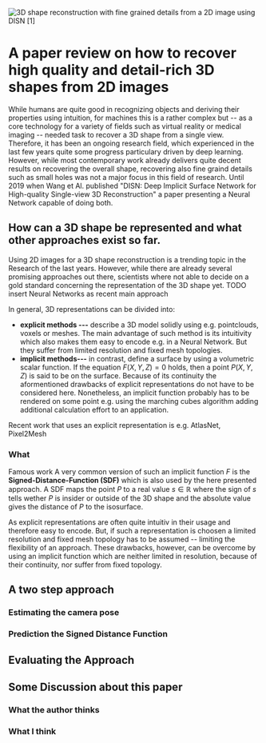 
![3D shape reconstruction with fine grained details from a 2D image using DISN [1]]([https://raw.githubusercontent.com/bockph/DISN-Presentation/master/title_1.png?token=AEVFODFDIUR7FDCWZH7LZZC6C5MWO](https://raw.githubusercontent.com/bockph/DISN-Presentation/master/title_1.png?token=AEVFODFDIUR7FDCWZH7LZZC6C5MWO))
# A paper review on how to recover high quality and detail-rich 3D shapes from 2D images
While humans are quite good in recognizing objects and deriving their properties using intuition, for machines this is a rather complex but -- as a core technology for a variety of fields such as virtual reality or medical imaging -- needed task to recover a 3D shape from a single view. Therefore, it has been an ongoing research field, which experienced in the last few years quite some progress particulary driven by deep learning. However, while most contemporary work already delivers quite decent results on recovering the overall shape, recovering also fine graind details such as small holes was not a major focus in this field of research. Until 2019 when Wang et Al. published "DISN: Deep Implicit Surface Network for High-quality Single-view 3D Reconstruction" a paper presenting a Neural Network capable of doing both. 

## How can a 3D shape be represented and what other approaches exist so far.
Using 2D images for a 3D shape reconstruction is a trending topic in the Research of the last years. However, while there are already several promising approaches out there, scientists where not able to decide on a gold standard concerning the representation of the 3D shape yet. TODO insert Neural Networks as recent main approach

In general, 3D representations can be divided into:

 - **explicit methods ---** describe a 3D model solidly using e.g. pointclouds, voxels or meshes. The main advantage of such method is its intuitivity which also makes them easy to encode e.g. in a Neural Network. But they suffer from limited resolution and fixed mesh topologies.
 - **implicit methods---** in contrast, define a surface by using a volumetric scalar function. If the equation $F(X,Y,Z) = 0$ holds, then a point $P(X,Y,Z)$ is said to be on the surface.  Because of its continuity the aformentioned drawbacks of explicit representations do not have to be considered here. Nonetheless, an implicit function probably has to be rendered on some point e.g. using the marching cubes algorithm adding additional calculation effort to an application.


Recent work that uses  an explicit representation is e.g. AtlasNet, Pixel2Mesh
### What 
Famous work
A very common version of such an implicit function $F$ is the **Signed-Distance-Function (SDF)** which is also used by the here presented approach. A SDF maps the point $P$ to a real value $s  \in \mathbb{R}$ where the sign of $s$ tells wether $P$ is insider or outside of the 3D shape and the absolute value gives the distance of $P$ to the isosurface.

As explicit representations are often quite intuitiv in their usage and therefore easy to encode. But, if such a representation is choosen a limited resolution and fixed mesh topology has to be assumed -- limiting the flexibility of an approach. These drawbacks, however, can be overcome by using an implicit function which are neither limited in resolution, because of their continuity,  nor suffer from fixed topology. 





## A two step approach

### Estimating the camera pose

### Prediction the Signed Distance Function

## Evaluating the Approach

## Some Discussion about this paper

### What the author thinks

### What I think

<!--stackedit_data:
eyJoaXN0b3J5IjpbLTQzNDAyNDE5NywtMTU0MjQ3NTcyNCwtND
IyODU1NTQyLDIxMjMyMTE2OTgsLTM0OTg5MTI4NSwtMTQ1Mzk3
NzA1OSwyNzY3Mjc1NSwxNTI4NzEyMzQ3LC0yNTUwNjk2NzAsLT
g2MDMxNDIyMCwxMzM2NzYxMTE2LC0xMDczNTc3NDUyLDIwMDAy
ODA4MDEsLTY2OTU0NDg1NiwyMzMxOTI5N119
-->